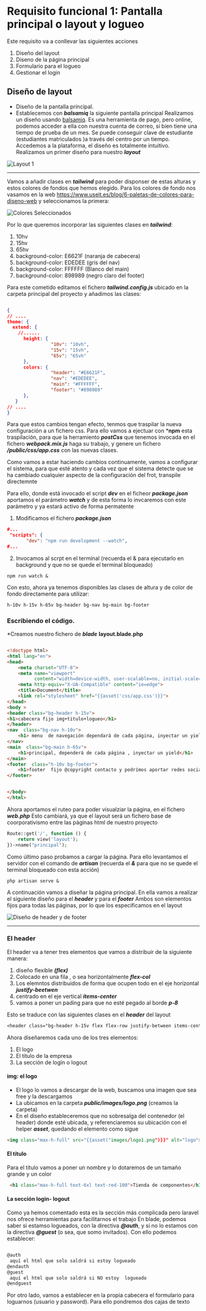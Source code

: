 # Requisito funcional 1: Pantalla principal o layout y logueo
 Este requisito va a conllevar las siguientes acciones
1. Diseño del layout
2. Diseno de la página principal
3. Formulario para el logueo
4. Gestionar el login 


## Diseño de layout
* Diseño de la pantalla principal.
* Establecemos con ***balsamiq*** la siguiente pantalla principal
 Realizamos un diseño usando [balsamiq](https://balsamiq.cloud/). Es una herramienta de pago, pero online, podemos acceder a ella con nuestra cuenta de correo, si bien tiene una tiempo de prueba de un mes. Se puede conseguir clave de estudiante (estudiantes matriculados )a través del centro por un tiempo.
  Accedemos a la plataforma, el diseño es totalmente intuitivo. Realizamos un primer diseño para nuestro ***layout***

![Layout 1 ](../imagenes/mockups/layout_1.png)
***


Vamos a añadir clases en ***tailwind*** para poder disponser de estas alturas y estos colores de fondos que hemos
elegido. Para los colores de fondo nos vasamos en la web https://www.useit.es/blog/6-paletas-de-colores-para-diseno-web
y seleccionamos la primera:

![Colores Seleccionados](../imagenes/seleccion_colores.png)

Por lo que queremos incorporar las siguientes clases en ***tailwind***:

1. 10hv
2. 15hv
3. 65hv
4. background-color: E6621F (naranja de cabecera)
4. background-color: EDEDEE  (gris del nav)
4. background-color: FFFFFF (Blanco del main)
4. background-color: 898989 (negro claro del footer)

Para este cometido editamos el fichero ***tailwind.config.js*** ubicado en la carpeta principal del proyecto y añadimos
las clases:

```json

{
// ....
theme: {
  extend: {
    //......
      height: {
                "10v": "10vh",
                "15v": "15vh",
                "65v": "65vh"
      },
      colors: {
                "header": "#E6621F",
                "nav": "#EDEDEE",
                "main": "#FFFFFF",
                "footer": "#898989"
      },
   }
// ....
}
```

Para que estos cambios tengan efecto, tenmos que traspilar la nueva configuración a un fichero css. Para ello vamos a ejectuar con ***npm** esta traspilación, para que la herramiento ***postCss*** que tenemos invocada en el fichero ***webpack.mix.js*** haga su trabajo, y genere un fichero ***/public/css/app.css*** con las nuevas clases.


Como vamos a estar haciendo cambios continuamente, vamos a configurar el sistema, para que esté atento y cada vez que el sistema detecte que se ha cambiado cualquier aspecto de la configuración del frot, transpile directemnte

Para ello, donde está invocado el script ***dev*** en el ficheor ***package.json*** aportamos el parámetro ***watch*** y de esta forma lo invcaremos con este parámetro  y ya estará activo de forma permatente

1. Modificamos el fichero ***package.json***
 ```json
#...
  "scripts": {
        "dev": "npm run development --watch",
#...

```
2. Invocamos al scrpt en el terminal (recuerda el & para ejecutarlo en background y que no se quede el terminal bloqueado)
```shell
npm run watch & 
```


Con esto, ahora ya tenemos disponibles las clases de altura y de color de fondo directamente para utilizar:

```css
h-10v h-15v h-65v bg-header bg-nav bg-main bg-footer
```

### Escribiendo el código.

*Creamos nuestro fichero de ***blade*** **layout.blade.php**
```html

<!doctype html>
<html lang="en">
<head>
    <meta charset="UTF-8">
    <meta name="viewport"
          content="width=device-width, user-scalable=no, initial-scale=1.0, maximum-scale=1.0, minimum-scale=1.0">
    <meta http-equiv="X-UA-Compatible" content="ie=edge">
    <title>Document</title>
    <link rel="stylesheet" href="{{asset('css/app.css')}}">
</head>
<body >
<header class="bg-header h-15v">
<h1>cabecera fijo img+titulo+logueo</h1>
</header>
<nav  class="bg-nav h-10v">
    <h1> menu  de navegación dependará de cada página, inyectar un yield</h1>
</nav>
<main  class="bg-main h-65v">
    <h1>principal, dependerá de cada página , inyectar un yield</h1>
</main>
<footer  class="h-10v bg-footer">
    <h1>footer  fijo @copyright contacto y podrímos aportar redes sociales</h1>
</footer>


</body>
</html>

```
Ahora aportamos el ruteo para poder visualziar la página, en el fichero ***web.php*** Esto cambiará, ya que el layout será un fichero base de coorporativismo entre  las páginas html de nuestro proyecto
```php
Route::get('/', function () {
    return view('layout');
})->name("principal");

```
Como último paso probamos a cargar la página. Para ello levantamos el servidor con el comando de ***artisan*** (recuerda el *****&***** para que no se quede el terminal bloqueado con esta acción)
```shell
php artisan serve &

```

A continuación vamos a diseñar la página principal. En ella vamos a realizar el siguiente diseño para el ***header*** y para el ***footer***
Ambos son elementos fijos para todas las páginas, por lo que los especificamos en el layout 

![Diseño de header y de footer](./../imagenes/mockups/header_footer.png)
***
### El header
El header va a tener tres elementos que vamos a distribuir de la siguiente manera:
1. diseño flexible ***(flex)***
2. Colocado en una fila , o sea  horizontalmente ***flex-col***
3. Los elemntos distribuidos de forma que ocupen todo en el eje horizontal ***justify-beetwen***
4. centrado en el eje vertical ***items-center***
5. vamos a poner un pading para que no esté pegado al borde ***p-8***

Esto se traduce con las siguientes clases en el ***header*** del layout

```css
<header class="bg-header h-15v flex flex-row justify-between items-center p-8">
```

Ahora diseñaremos cada uno de los tres elementos:
1. El logo
2. El título de la empresa
3. La sección de login o logout

#### img: el logo
* El logo lo vamos a descargar de la web, buscamos una imagen que sea free y la descargamos
* La ubicamos en la carpeta ***public/images/logo.png*** (creamos la carpeta)
* En el diseño estableceremos que no sobresalga del contenedor (el header) donde esté ubicada, y referenciaremos su ubicación con el helper ***asset***, quedando el elemento como sigue
```html
<img class="max-h-full" src="{{asset("images/logo1.png")}}" alt="logo">

```
#### El título
 Para el título vamos a poner un nombre y lo dotaremos de un tamaño grande y un color 
```html
 <h1 class="max-h-full text-6xl text-red-100">Tienda de componentes</h1>
```
#### La sección login- logout

Como ya hemos comentado esta es la sección más complicada pero laravel nos ofrece herramientas para facilitarnos el trabajo
En blade, podemos saber si estamso logueados, con la directiva ***@auth***, y si no lo estamos con la directiva ***@guest*** (o sea, que somo invitados). Con ello podemos establecer:
```html

@auth
 aquí el html que solo saldrá si estoy logueado
@endauth
@guest
 aquí el html que solo saldrá si NO estoy  logueado
@endguest

```

Por otro lado, vamos a establecer en la propia cabecera el formulario para loguarnos (usuario y password). Para ello pondremos dos cajas de texto
